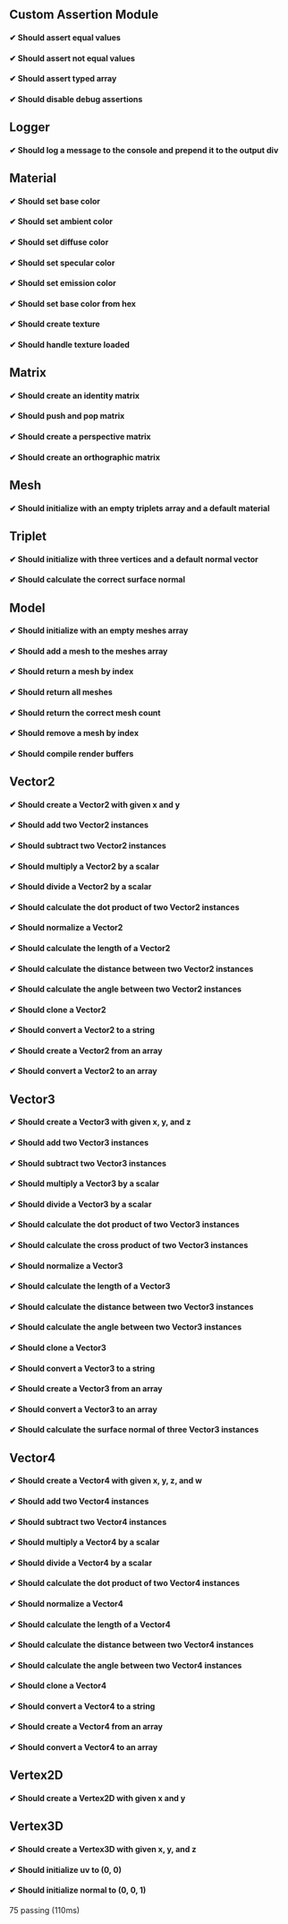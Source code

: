 

##  Custom Assertion Module
   
#### ✔ Should assert equal values
   
#### ✔ Should assert not equal values
   
#### ✔ Should assert typed array
   
#### ✔ Should disable debug assertions

##  Logger
   
#### ✔ Should log a message to the console and prepend it to the output div

##  Material
   
#### ✔ Should set base color
   
#### ✔ Should set ambient color
   
#### ✔ Should set diffuse color
   
#### ✔ Should set specular color
   
#### ✔ Should set emission color
   
#### ✔ Should set base color from hex
   
#### ✔ Should create texture
   
#### ✔ Should handle texture loaded

##  Matrix
   
#### ✔ Should create an identity matrix
   
#### ✔ Should push and pop matrix
   
#### ✔ Should create a perspective matrix
   
#### ✔ Should create an orthographic matrix

##  Mesh
   
#### ✔ Should initialize with an empty triplets array and a default material

##  Triplet
   
#### ✔ Should initialize with three vertices and a default normal vector
   
#### ✔ Should calculate the correct surface normal

##  Model
   
#### ✔ Should initialize with an empty meshes array
   
#### ✔ Should add a mesh to the meshes array
   
#### ✔ Should return a mesh by index
   
#### ✔ Should return all meshes
   
#### ✔ Should return the correct mesh count
   
#### ✔ Should remove a mesh by index
   
#### ✔ Should compile render buffers

##  Vector2
   
#### ✔ Should create a Vector2 with given x and y
   
#### ✔ Should add two Vector2 instances
   
#### ✔ Should subtract two Vector2 instances
   
#### ✔ Should multiply a Vector2 by a scalar
   
#### ✔ Should divide a Vector2 by a scalar
   
#### ✔ Should calculate the dot product of two Vector2 instances
   
#### ✔ Should normalize a Vector2
   
#### ✔ Should calculate the length of a Vector2
   
#### ✔ Should calculate the distance between two Vector2 instances
   
#### ✔ Should calculate the angle between two Vector2 instances
   
#### ✔ Should clone a Vector2
   
#### ✔ Should convert a Vector2 to a string
   
#### ✔ Should create a Vector2 from an array
   
#### ✔ Should convert a Vector2 to an array

##  Vector3
   
#### ✔ Should create a Vector3 with given x, y, and z
   
#### ✔ Should add two Vector3 instances
   
#### ✔ Should subtract two Vector3 instances
   
#### ✔ Should multiply a Vector3 by a scalar
   
#### ✔ Should divide a Vector3 by a scalar
   
#### ✔ Should calculate the dot product of two Vector3 instances
   
#### ✔ Should calculate the cross product of two Vector3 instances
   
#### ✔ Should normalize a Vector3
   
#### ✔ Should calculate the length of a Vector3
   
#### ✔ Should calculate the distance between two Vector3 instances
   
#### ✔ Should calculate the angle between two Vector3 instances
   
#### ✔ Should clone a Vector3
   
#### ✔ Should convert a Vector3 to a string
   
#### ✔ Should create a Vector3 from an array
   
#### ✔ Should convert a Vector3 to an array
   
#### ✔ Should calculate the surface normal of three Vector3 instances

##  Vector4
   
#### ✔ Should create a Vector4 with given x, y, z, and w
   
#### ✔ Should add two Vector4 instances
   
#### ✔ Should subtract two Vector4 instances
   
#### ✔ Should multiply a Vector4 by a scalar
   
#### ✔ Should divide a Vector4 by a scalar
   
#### ✔ Should calculate the dot product of two Vector4 instances
   
#### ✔ Should normalize a Vector4
   
#### ✔ Should calculate the length of a Vector4
   
#### ✔ Should calculate the distance between two Vector4 instances
   
#### ✔ Should calculate the angle between two Vector4 instances
   
#### ✔ Should clone a Vector4
   
#### ✔ Should convert a Vector4 to a string
   
#### ✔ Should create a Vector4 from an array
   
#### ✔ Should convert a Vector4 to an array

##  Vertex2D
   
#### ✔ Should create a Vertex2D with given x and y

##  Vertex3D
   
#### ✔ Should create a Vertex3D with given x, y, and z
   
#### ✔ Should initialize uv to (0, 0)
   
#### ✔ Should initialize normal to (0, 0, 1)


  75 passing (110ms)

